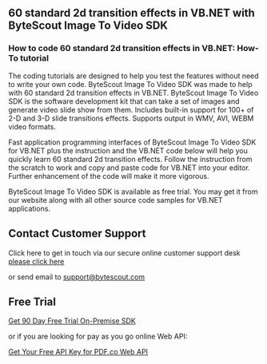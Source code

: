 ## 60 standard 2d transition effects in VB.NET with ByteScout Image To Video SDK

### How to code 60 standard 2d transition effects in VB.NET: How-To tutorial

The coding tutorials are designed to help you test the features without need to write your own code. ByteScout Image To Video SDK was made to help with 60 standard 2d transition effects in VB.NET. ByteScout Image To Video SDK is the software development kit that can take a set of images and generate video slide show from them. Includes built-in support for 100+ of 2-D and 3-D slide transitions effects. Supports output in WMV, AVI, WEBM video formats.

Fast application programming interfaces of ByteScout Image To Video SDK for VB.NET plus the instruction and the VB.NET code below will help you quickly learn 60 standard 2d transition effects. Follow the instruction from the scratch to work and copy and paste code for VB.NET into your editor. Further enhancement of the code will make it more vigorous.

ByteScout Image To Video SDK is available as free trial. You may get it from our website along with all other source code samples for VB.NET applications.

## Contact Customer Support

Click here to get in touch via our secure online customer support desk [please click here](https://bytescout.zendesk.com/hc/en-us/requests/new?subject=ByteScout%20Image%20To%20Video%20SDK%20Question)

or send email to [support@bytescout.com](mailto:support@bytescout.com?subject=ByteScout%20Image%20To%20Video%20SDK%20Question) 

## Free Trial

[Get 90 Day Free Trial On-Premise SDK](https://bytescout.com/download/web-installer?utm_source=github-readme)

or if you are looking for pay as you go online Web API:

[Get Your Free API Key for PDF.co Web API](https://pdf.co/documentation/api?utm_source=github-readme)